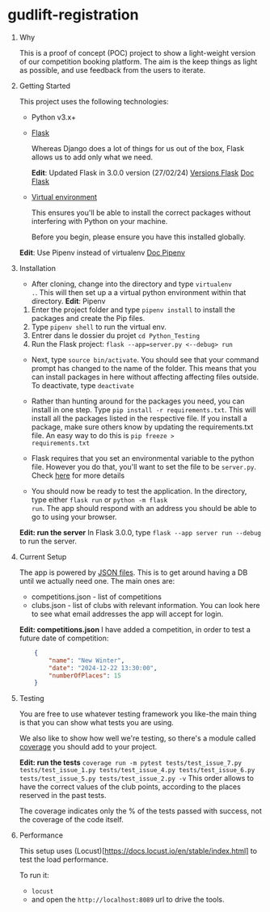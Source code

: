 
# gudlift-registration 


1. Why

    This is a proof of concept (POC) project to show a light-weight version of our competition booking platform. The aim is the keep things as light as possible, and use feedback from the users to iterate.


2. Getting Started

    This project uses the following technologies:

    * Python v3.x+

    * [Flask](https://flask.palletsprojects.com/en/1.1.x/)

        Whereas Django does a lot of things for us out of the box, Flask allows us to add only what we need. 

        **Edit**: Updated Flask in 3.0.0 version (27/02/24) 
        [Versions Flask](https://flask.palletsprojects.com/en/3.0.x/changes/#version-3-0-0) 
        [Doc Flask](https://flask.palletsprojects.com/en/2.2.x/quickstart/) 
     

    * [Virtual environment](https://virtualenv.pypa.io/en/stable/installation.html)

        This ensures you'll be able to install the correct packages without interfering with Python on your machine.

        Before you begin, please ensure you have this installed globally. 

    **Edit**: Use Pipenv instead of virtualenv 
    [Doc Pipenv](https://docs.pipenv.org/) 


3. Installation

    - After cloning, change into the directory and type <code>virtualenv .</code>. This will then set up a a virtual python environment within that directory. 
    **Edit**: Pipenv 
    1. Enter the project folder and type `pipenv install` to install the packages and create the Pip files. 
    2. Type `pipenv shell` to run the virtual env. 
    3. Entrer dans le dossier du projet `cd Python_Testing` 
    4. Run the Flask project: `flask --app=server.py <--debug> run` 

    - Next, type <code>source bin/activate</code>. You should see that your command prompt has changed to the name of the folder. This means that you can install packages in here without affecting affecting files outside. To deactivate, type <code>deactivate</code>

    - Rather than hunting around for the packages you need, you can install in one step. Type <code>pip install -r requirements.txt</code>. This will install all the packages listed in the respective file. If you install a package, make sure others know by updating the requirements.txt file. An easy way to do this is <code>pip freeze > requirements.txt</code>

    - Flask requires that you set an environmental variable to the python file. However you do that, you'll want to set the file to be <code>server.py</code>. Check [here](https://flask.palletsprojects.com/en/1.1.x/quickstart/#a-minimal-application) for more details

    - You should now be ready to test the application. In the directory, type either <code>flask run</code> or <code>python -m flask run</code>. The app should respond with an address you should be able to go to using your browser. 

    **Edit: run the server** 
    In Flask 3.0.0, type `flask --app server run --debug` to run the server. 


4. Current Setup

    The app is powered by [JSON files](https://www.tutorialspoint.com/json/json_quick_guide.htm). This is to get around having a DB until we actually need one. The main ones are:
     
    * competitions.json - list of competitions
    * clubs.json - list of clubs with relevant information. You can look here to see what email addresses the app will accept for login. 

    **Edit: competitions.json** 
    I have added a competition, in order to test a future date of competition: 
    ```json
        {
            "name": "New Winter",
            "date": "2024-12-22 13:30:00",
            "numberOfPlaces": 15
        }
    ``` 

5. Testing

    You are free to use whatever testing framework you like-the main thing is that you can show what tests you are using. 

    We also like to show how well we're testing, so there's a module called 
    [coverage](https://coverage.readthedocs.io/en/coverage-5.1/) you should add to your project.


    **Edit: run the tests** 
    `coverage run -m pytest tests/test_issue_7.py tests/test_issue_1.py tests/test_issue_4.py tests/test_issue_6.py tests/test_issue_5.py tests/test_issue_2.py -v` 
    This order allows to have the correct values of the club points, according to the places reserved in the past tests. 

    The coverage indicates only the % of the tests passed with success, not the coverage of the code itself. 


6. Performance 

    This setup uses (Locust)[https://docs.locust.io/en/stable/index.html] to test the load performance. 

    To run it: 
    - `locust` 
    - and open the `http://localhost:8089` url to drive the tools. 

